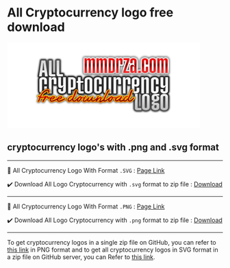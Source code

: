 # All Cryptocurrency logo free download

![All cryptocurrency logo download free png and svg](https://raw.githubusercontent.com/Pymmdrza/Cryptocurrency_Logos/mainx/coveralllogo.png 'All cryptocurrency logo download free png and svg')

## cryptocurrency logo's with .png and .svg format 

---
🔽 All Cryptocurrency Logo With Format `.SVG` : [Page Link](https://github.com/Pymmdrza/Cryptocurrency_Logos/tree/mainx/SVG)

✔️ Download All Logo Cryptocurrency with `.svg` format to zip file : [Download](https://workupload.com/file/HQGfV5uhpMM)

---

🔽 All Cryptocurrency Logo With Format `.PNG` : [Page Link](https://github.com/Pymmdrza/Cryptocurrency_Logos/tree/mainx/PNG)

✔️ Download All Logo Cryptocurrency with `.png` format to zip file : [Download](https://workupload.com/file/jFDfJDyJEXN)

---

To get cryptocurrency logos in a single zip file on GitHub, you can refer to [this link](https://github.com/Pymmdrza/Cryptocurrency_Logos/releases/tag/PNG_v1.0.0.1 'all cryptocurrency logo with .png format') in PNG format and to get all cryptocurrency logos in SVG format in a zip file on GitHub server, you can Refer to [this link](https://github.com/Pymmdrza/Cryptocurrency_Logos/releases/tag/SVG_v1.0.0.1 'all cryptocurrency logo with .svg format').
